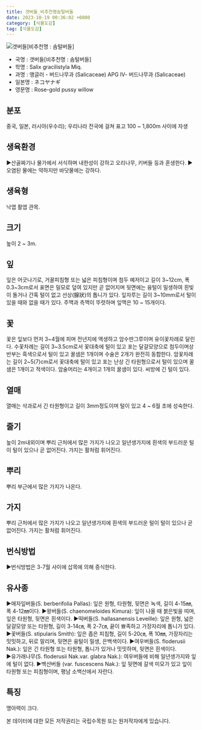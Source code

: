```yaml
---
title: 갯버들_비추천명솜털버들
date: 2023-10-19 00:36:02 +0800
category: [식물도감]
tag: [식물도감]
---
```




![갯버들[비추천명 : 솜털버들]](/fileUpload/plants/basic/Salicaceae/Salix/16842/1_th2.jpg)
- 국명 : 갯버들[비추천명 : 솜털버들]
- 학명 : Salix gracilistyla Miq.
- 과명 : 앵글러 - 버드나무과 (Salicaceae) APG Ⅳ- 버드나무과 (Salicaceae)
- 일본명 : ネコヤナギ
- 영문명 : Rose-gold pussy willow


## 분포
중국, 일본, 러시아(우수리); 우리나라 전국에 걸쳐 표고 100 ~ 1,800m 사이에 자생
## 생육환경
▶산골짜기나 물가에서 서식하며 내한성이 강하고 오리나무, 키버들 등과 혼생한다. ▶오염된 물에는 약하지만 바닷물에는 강하다.
## 생육형
낙엽 활엽 관목. 
## 크기
높이 2 ~ 3m. 
## 잎
잎은 어긋나기로, 거꿀피침형 또는 넓은 피침형이며 첨두 예저이고 길이 3~12cm, 폭 0.3~3cm로서 표면은 밀모로 덮여 있지만 곧 없어지며 뒷면에는 융털이 밀생하여 흰빛이 돌거나 간혹 털이 없고 선상(腺狀)의 톱니가 있다. 잎자루는 길이 3~10mm로서 털이 있을 때와 없을 때가 있다. 주맥과 측맥이 뚜렷하며 잎맥은 10 ~ 15개이다.
## 꽃
꽃은 잎보다 먼저 3~4월에 피며 전년지에 액생하고 암수딴그루이며 유이꽃차례로 달린다. 수꽃차례는 길이 3~3.5cm로서 꽃대축에 털이 있고 포는 달걀모양으로 첨두이며상반부는 흑색으로서 털이 있고 꿀샘은 1개이며 수술은 2개가 완전히 동합한다. 암꽃차례는 길이 2~5(7)cm로서 꽃대축에 털이 있고 포는 난상 긴 타원형으로서 털이 있으며 꿀샘은 1개이고 적색이다. 암술머리는 4개이고 1개의 꿀샘이 있다. 씨방에 긴 털이 있다.
## 열매
열매는 삭과로서 긴 타원형이고 길이 3mm정도이며 털이 있고 4 ~ 6월 초에 성숙한다.
## 줄기
높이 2m내외이며 뿌리 근처에서 많은 가지가 나오고 일년생가지에 흰색의 부드러운 털이 털이 있으나 곧 없어진다. 가지는 활처럼 휘어진다.
## 뿌리
뿌리 부근에서 많은 가지가 나온다.
## 가지
뿌리 근처에서 많은 가지가 나오고 일년생가지에 흰색의 부드러운 털이 털이 있으나 곧 없어진다. 가지는 활처럼 휘어진다.
## 번식방법
▶번식방법은 3-7월 사이에 삽목에 의해 증식한다.
## 유사종
▶매자잎버들(S. berberifolia Pallas): 잎은 원형, 타원형, 뒷면은 녹색, 길이 4-15㎜, 폭 4-12㎜이다. ▶왕버들(S. chaenomeloides Kimura): 잎이 나올 때 붉은빛을 띠며, 잎은 타원형, 뒷면은 흰색이다. ▶떡버들(S. hallasanensis Leveille): 잎은 원형, 넓은 달걀모양 또는 타원형, 길이 3-14㎝, 폭 2-7㎝, 끝이 뾰족하고 가장자리에 톱니가 있다. ▶꽃버들(S. stipularis Smith): 잎은 좁은 피침형, 길이 5-20㎝, 폭 10㎜, 가장자리는 밋밋하고, 뒤로 말리며, 뒷면은 융털이 밀생, 은백색이다. ▶여우버들(S. floderusii Nak.): 잎은 긴 타원형 또는 타원형, 톱니가 있거나 밋밋하며, 뒷면은 흰색이다.    ▶유가래나무(S. floderusii Nak.var. glabra Nak.):  여우버들에 비해 일년생가지와 잎에 털이 없다. ▶백산버들 (var. fuscescens Nak.): 잎 뒷면에 갈색 미모가 있고 잎이 타원형 또는 피침형이며, 평남 소백산에서 자란다.
## 특징
맹아력이 크다.






본 데이터에 대한 모든 저작권리는 국립수목원 또는 원저작자에게 있습니다.
